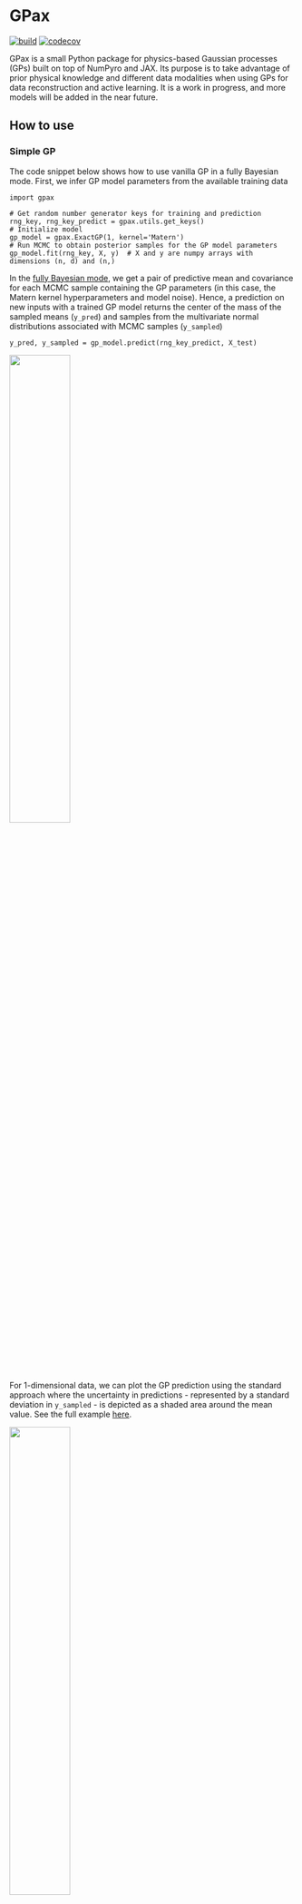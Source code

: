 # GPax
[![build](https://github.com/ziatdinovmax/gpax/actions/workflows/actions.yml/badge.svg)](https://github.com/ziatdinovmax/gpax/actions/workflows/actions.yml)
[![codecov](https://codecov.io/gh/ziatdinovmax/gpax/branch/main/graph/badge.svg?token=FFA8XB0FED)](https://codecov.io/gh/ziatdinovmax/gpax)

GPax is a small Python package for physics-based Gaussian processes (GPs) built on top of NumPyro and JAX. Its purpose is to take advantage of prior physical knowledge and different data modalities when using GPs for data reconstruction and active learning. It is a work in progress, and more models will be added in the near future.

## How to use
### Simple GP
The code snippet below shows how to use vanilla GP in a fully Bayesian mode. First, we infer GP model parameters from the available training data
```python3
import gpax

# Get random number generator keys for training and prediction
rng_key, rng_key_predict = gpax.utils.get_keys()
# Initialize model
gp_model = gpax.ExactGP(1, kernel='Matern')
# Run MCMC to obtain posterior samples for the GP model parameters
gp_model.fit(rng_key, X, y)  # X and y are numpy arrays with dimensions (n, d) and (n,)
```
In the [fully Bayesian mode](https://docs.gpytorch.ai/en/v1.5.1/examples/01_Exact_GPs/GP_Regression_Fully_Bayesian.html), we get a pair of predictive mean and covariance for each MCMC sample containing the GP parameters (in this case, the Matern kernel hyperparameters and model noise). Hence, a prediction on new inputs with a trained GP model returns the center of the mass of the sampled means (```y_pred```) and samples from the multivariate normal distributions associated with MCMC samples (```y_sampled```)
```python3
y_pred, y_sampled = gp_model.predict(rng_key_predict, X_test)
```
<img src = "https://user-images.githubusercontent.com/34245227/160270151-2ba75d9e-1565-4c1a-865e-13bd20029e20.jpg" height="46%" width="46%">

For 1-dimensional data, we can plot the GP prediction using the standard approach where the uncertainty in predictions - represented by a standard deviation in ```y_sampled``` - is depicted as a shaded area around the mean value. See the full example [here](https://colab.research.google.com/github/ziatdinovmax/gpax/blob/main/examples/simpleGP.ipynb).

<img src = "https://user-images.githubusercontent.com/34245227/160270198-7ad52aeb-49b1-49b8-9e53-eb422737ad34.jpg" height="46%" width="46%">

### Structured GP
The limitation of the standard GP is that it does not usually allow for the incorporation of prior domain knowledge and can be biased toward a trivial interpolative solution. Recently, we [introduced](https://arxiv.org/abs/2108.10280) a structured Gaussian Process (sGP), where a classical GP is augmented by a structured probabilistic model of the expected system’s behavior. This approach allows us to [balance](https://towardsdatascience.com/unknown-knowns-bayesian-inference-and-structured-gaussian-processes-why-domain-scientists-know-4659b7e924a4) the flexibility of the non-parametric GP approach with a rigid structure of prior (physical) knowledge encoded into the parametric model.
Implementation-wise, we substitute a constant/zero prior mean function in GP with a probabilistic model of the expected system's behavior.

For example, if we have prior knowledge that our objective function has a discontinuous 'phase transition', and a power law-like behavior before and after this transition, we may express it using a simple piecewise function
```python3
import jax.numpy as jnp

def piecewise(x: jnp.ndarray, params: Dict[str, float]) -> jnp.ndarray:
    """Power-law behavior before and after the transition"""
    return jnp.piecewise(
        x, [x < params["t"], x >= params["t"]],
        [lambda x: x**params["beta1"], lambda x: x**params["beta2"]])
```
where ```jnp``` corresponds to jax.numpy module. This function is deterministic. To make it probabilistic, we put priors over its parameters with the help of [NumPyro](https://github.com/pyro-ppl/numpyro)
```python3
import numpyro

def piecewise_priors():
    # Sample model parameters
    t = numpyro.sample("t", numpyro.distributions.Uniform(0.5, 2.5))
    beta1 = numpyro.sample("beta1", numpyro.distributions.Normal(3, 1))
    beta2 = numpyro.sample("beta2", numpyro.distributions.Normal(3, 1))
    # Return sampled parameters as a dictionary
    return {"t": t, "beta1": beta1, "beta2": beta2}
```
Finally, we train the sGP model and make predictions on new data in the almost exact same way we did for vanilla GP. The only difference is that we pass our structured probabilistic model as two new arguments (the piecewise function and the corresponding priors over its parameters) when initializing GP.
```python3
# Get random number generator keys
rng_key, rng_key_predict = gpax.utils.get_keys()
# initialize structured GP model
sgp_model = gpax.ExactGP(1, kernel='Matern', mean_fn=piecewise, mean_fn_prior=piecewise_priors)
# Run MCMC to obtain posterior samples
sgp_model.fit(rng_key, X, y)
# Get GP prediction on new/test data
y_pred, y_sampled = sgp_model.predict(rng_key_predict, X_test)
```
<img src="https://user-images.githubusercontent.com/34245227/160270279-6cf19148-2d8f-4ae3-964d-2483fade8118.jpg" height="94%" width="94%">

The probabilistic model reflects our prior knowledge about the system, but it does not have to be precise, that is, the model can have a different functional form, as long as it captures general or partial trends in the data. The full example including the active learning part is available [here](https://colab.research.google.com/github/ziatdinovmax/gpax/blob/main/examples/GP_sGP.ipynb).

<img src="https://user-images.githubusercontent.com/34245227/160270354-1811ed45-1bfe-45cf-91b5-27e13496d5f8.jpg" height="46%" width="46%">

### Deep kernel learning
Deep kernel learning (DKL), initially [introduced](https://arxiv.org/abs/1511.02222) by Andrew Gordon Wilson, can be understood as a hybrid of deep neural network (DNN) and GP. The DNN serves as a feature extractor that allows reducing the complex high-dimensional features to low-dimensional descriptors on which a standard GP kernel operates. The parameters of DNN and of GP kernel are inferred jointly in an end-to-end fashion. Practically, the DKL training inputs are usually patches from an (easy-to-acquire) structural image, and training targets represent a physical property of interest derived from the (hard-to-acquire) spectra measured in those patches. The DKL output on the new inputs (image patches for which there are no measured spectra) is the expected property value and associated uncertainty, which can be used to derive the next measurement point in the automated experiment. 

GPax package has the fully Bayesian DKL (weights of neural network and GP hyperparameters are inferred using MCMC) and the Variational Inference approximation of DKL, viDKL. The fully Bayesian DKL can provide an asymptotically exact solution but is too slow for most automated experiments. Hence, for the latter, one may use the viDKL
```python3
import gpax

# Get random number generator keys for training and prediction
rng_key, rng_key_predict = gpax.utils.get_keys()

# Obtain/update DKL posterior; input data dimensions are (n, h*w*c)
dkl = gpax.viDKL(input_dim=X.shape[-1], z_dim=2, kernel='RBF')
dkl.fit(rng_key, X_train, y_train, num_steps=100, step_size=0.05)

# Compute UCB acquisition function
obj = gpax.acquisition.UCB(rng_key_predict, dkl, X_unmeasured, maximize=True)
# Select next point to measure (assuming grid data)
next_point_idx = obj.argmax()

# Perform measurement in next_point_idx, update trainning data, etc.
```
Below we show a result of a simple DKL-based search for regions of the nano-plasmonic array that [host edge plasmons](https://arxiv.org/abs/2108.03290). The full example is available [here](https://colab.research.google.com/github/ziatdinovmax/gpax/blob/main/examples/gpax_viDKL_plasmons.ipynb). 

![image](https://user-images.githubusercontent.com/34245227/160270568-147fa21b-91f3-48b8-8dd2-c33eb4b497b4.png)

Note that in viDKL, we use a simple MLP as a default feature extractor. However, you can easily write a custom DNN using [haiku](https://github.com/deepmind/dm-haiku) and pass it to the viDKL initializer
```python3
import haiku as hk

class ConvNet(hk.Module):
    def __init__(self, embedim=2):
        super().__init__()
        self._embedim = embedim   

    def __call__(self, x):
        x = hk.Conv2D(32, 3)(x)
        x = jax.nn.relu(x)
        x = hk.MaxPool(2, 2, 'SAME')(x)
        x = hk.Conv2D(64, 3)(x)
        x = jax.nn.relu(x)
        x = hk.Flatten()(x)
        x = hk.Linear(self._embedim)(x)
        return x

dkl = gpax.viDKL(X.shape[1:], 2, kernel='RBF', nn=ConvNet)  # input data dimensions are (n,h,w,c)
dkl.fit(rng_key, X_train, y_train, num_steps=100, step_size=0.05)
obj = gpax.acquisition.UCB(rng_key_predict, dkl, X_unmeasured, maximize=True)
next_point_idx = obj.argmax()
```
## Installation
If you would like to utilize a GPU acceleration, follow these [instructions](https://github.com/google/jax#installation) to install JAX with a GPU support.

Then, install GPax using pip:

```$ pip install git+https://github.com/ziatdinovmax/gpax```

If you are a Windows user, we recommend to use the Windows Subsystem for Linux (WSL2), which comes free on Windows 10 and 11.

## Cite us

If you use GPax in your work, please consider citing our papers:
```
@article{ziatdinov2021physics,
  title={Physics makes the difference: Bayesian optimization and active learning via augmented Gaussian process},
  author={Ziatdinov, Maxim and Ghosh, Ayana and Kalinin, Sergei V},
  journal={arXiv preprint arXiv:2108.10280},
  year={2021}
}

@article{ziatdinov2021hypothesis,
  title={Hypothesis learning in an automated experiment: application to combinatorial materials libraries},
  author={Ziatdinov, Maxim and Liu, Yongtao and Morozovska, Anna N and Eliseev, Eugene A and Zhang, Xiaohang and Takeuchi, Ichiro and Kalinin, Sergei V},
  journal={arXiv preprint arXiv:2112.06649},
  year={2021}
}
```

